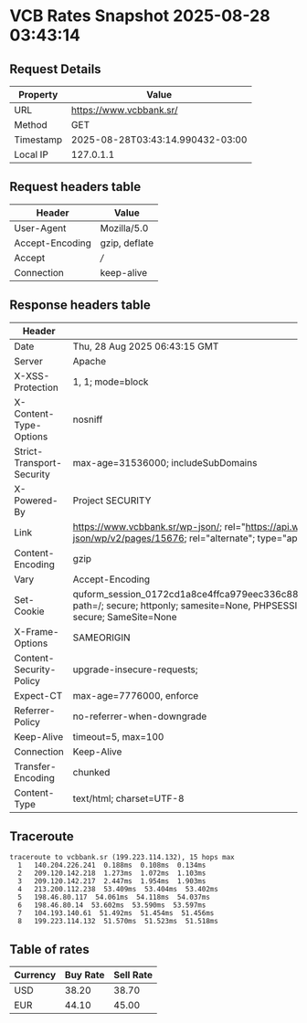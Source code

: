 # VCB Rates Snapshot 2025-08-28 03:43:14
## Request Details

| Property | Value |
|----------|-------|
| URL | https://www.vcbbank.sr/ |
| Method | GET |
| Timestamp | 2025-08-28T03:43:14.990432-03:00 |
| Local IP | 127.0.1.1 |
    
## Request headers table

| Header | Value |
|--------|-------|
| User-Agent | Mozilla/5.0 |
| Accept-Encoding | gzip, deflate |
| Accept | */* |
| Connection | keep-alive |

    
## Response headers table
| Header | Value |
|--------|-------|
| Date | Thu, 28 Aug 2025 06:43:15 GMT |
| Server | Apache |
| X-XSS-Protection | 1, 1; mode=block |
| X-Content-Type-Options | nosniff |
| Strict-Transport-Security | max-age=31536000; includeSubDomains |
| X-Powered-By | Project SECURITY |
| Link | <https://www.vcbbank.sr/wp-json/>; rel="https://api.w.org/", <https://www.vcbbank.sr/wp-json/wp/v2/pages/15676>; rel="alternate"; type="application/json", <https://www.vcbbank.sr/>; rel=shortlink |
| Content-Encoding | gzip |
| Vary | Accept-Encoding |
| Set-Cookie | quform_session_0172cd1a8ce4ffca979eec336c8836d5=v8vxYPznNtcmBCoEsjxqKlaZ6IS54gmPZ4QbJP3m; path=/; secure; httponly; samesite=None, PHPSESSID=025ca4dcd85b56f20eb9e67af6137633; path=/; secure; SameSite=None |
| X-Frame-Options | SAMEORIGIN |
| Content-Security-Policy | upgrade-insecure-requests; |
| Expect-CT | max-age=7776000, enforce |
| Referrer-Policy | no-referrer-when-downgrade |
| Keep-Alive | timeout=5, max=100 |
| Connection | Keep-Alive |
| Transfer-Encoding | chunked |
| Content-Type | text/html; charset=UTF-8 |

## Traceroute 

```
traceroute to vcbbank.sr (199.223.114.132), 15 hops max
  1   140.204.226.241  0.188ms  0.108ms  0.134ms 
  2   209.120.142.218  1.273ms  1.072ms  1.103ms 
  3   209.120.142.217  2.447ms  1.954ms  1.903ms 
  4   213.200.112.238  53.409ms  53.404ms  53.402ms 
  5   198.46.80.117  54.061ms  54.118ms  54.037ms 
  6   198.46.80.14  53.602ms  53.590ms  53.597ms 
  7   104.193.140.61  51.492ms  51.454ms  51.456ms 
  8   199.223.114.132  51.570ms  51.523ms  51.518ms 

```


## Table of rates

| Currency | Buy Rate | Sell Rate |
|----------|----------|-----------|
| USD | 38.20 | 38.70 |
| EUR | 44.10 | 45.00 |
